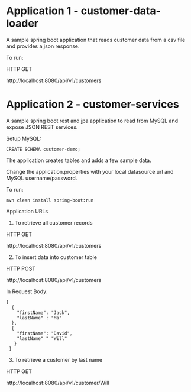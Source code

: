 # Application 1 - customer-data-loader

A sample spring boot application that reads customer data from a csv file and provides a json response.

To run:

HTTP GET

http://localhost:8080/api/v1/customers

# Application 2 - customer-services

A sample spring boot rest and jpa application to read from MySQL and expose JSON REST services.

Setup MySQL:

```
CREATE SCHEMA customer-demo;
```
The application creates tables and adds a few sample data.

Change the application.properties with your local datasource.url and MySQL username/password.

To run:
```
mvn clean install spring-boot:run
```

Application URLs

1. To retrieve all customer records

HTTP GET

http://localhost:8080/api/v1/customers

2. To insert data into customer table

HTTP POST

http://localhost:8080/api/v1/customers

In Request Body:
```
[
  {
    "firstName": "Jack",
    "lastName" : "Ma"
  },
  {
    "firstName": "David",
    "lastName" " "Will"
   }
 ]
```
3. To retrieve a customer by last name

HTTP GET

http://localhost:8080/api/v1/customer/Will
